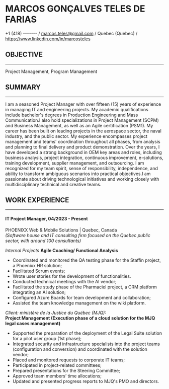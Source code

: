 # MARCOS GONÇALVES TELES DE FARIAS 
+1 (418) ------- / marcos.teles@gmail.com / Quebec (Quebec) / https://www.linkedin.com/in/marcosteles


## OBJECTIVE 
---
Project Management, Program Management 


## SUMMARY 
---
I am a seasoned Project Manager with over fifteen (15) years of experience in managing IT and engineering projects. 
My academic qualifications include bachelor's degrees in Production Engineering and Mass Communication.I also hold specializations in Project Management (SCPM) and Business Management, as well as an Agile certification (PSM1). 
My career has been built on leading projects in the aerospace sector, the naval industry, and the public sector. My experience encompasses project management and teams' coordination throughout all phases, from analysis and planning to final delivery and product demonstration. 
Over the years, I have developed a strong background in OEM key areas and roles, including business analysis, project integration, continuous improvement, e-solutions, training development, supplier management, and outsourcing. 
I am recognized for my team spirit, sense of responsibility, independence, and ability to transform ambiguous scenarios into practical objectives.I am passionate about driving technological initiatives and working closely with multidisciplinary technical and creative teams. 


## WORK EXPERIENCE
---
#### IT Project Manager, 04/2023 - Present 
PHOENIXX Web & Mobile Solutions | Quebec, Canada  
_(Software house and IT consulting firm focused on the Quebec public sector, with around 100 consultants)_

_Internal Projects_ 
**Agile Coaching/ Functional Analysis** 
- Coordinated and monitored the QA testing phase for the Staffin project, a Phoenixx HR solution; 
- Facilitated Scrum events; 
- Wrote user stories for the development of functionalities. 
- Conducted technical meetings with the AI vendor; 
- Facilitated the study phase of the Pharmaciel project, a CRM platform integrating an AI solution; 
- Configured Azure Boards for team development and collaboration; 
- Assisted the team knowledge management on the wiki platform. 

_Client: ministère de la Justice du Québec (MJQ):_  
**Project Management (Execution phase of a cloud solution for the MJQ legal cases management)**  
- Supported the preparation of the deployment of the Legal Suite solution for a pilot user group (1st phase); 
- Integrated security and infrastructure specialists into the project teams (configuration and conversion) and coordinated with the solution vendor; 
- Placed and monitored requests to corporate IT teams; 
- Participated in project-related committees; 
- Prepared presentations for the Steering Committee; 
- Approved team members’ time allocations; 
- Updated and presented progress reports to MJQ's PMO and directors. 
